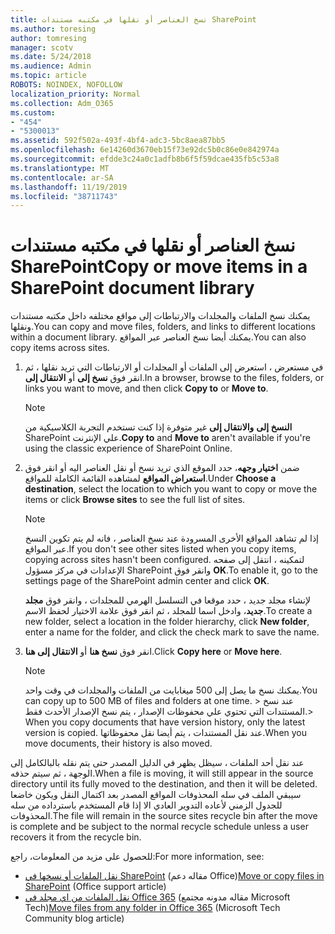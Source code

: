 ```yaml
---
title: نسخ العناصر أو نقلها في مكتبه مستندات SharePoint
ms.author: toresing
author: tomresing
manager: scotv
ms.date: 5/24/2018
ms.audience: Admin
ms.topic: article
ROBOTS: NOINDEX, NOFOLLOW
localization_priority: Normal
ms.collection: Adm_O365
ms.custom:
- "454"
- "5300013"
ms.assetid: 592f502a-493f-4bf4-adc3-5bc8aea87bb5
ms.openlocfilehash: 6e14260d3670eb15f73e92dc5b0c86e0e842974a
ms.sourcegitcommit: efdde3c24a0c1adfb8b6f5f59dcae435fb5c53a8
ms.translationtype: MT
ms.contentlocale: ar-SA
ms.lasthandoff: 11/19/2019
ms.locfileid: "38711743"
---
```

# <a name="copy-or-move-items-in-a-sharepoint-document-library"></a><span data-ttu-id="02fcc-102">نسخ العناصر أو نقلها في مكتبه مستندات SharePoint</span><span class="sxs-lookup"><span data-stu-id="02fcc-102">Copy or move items in a SharePoint document library</span></span>

<span data-ttu-id="02fcc-103">يمكنك نسخ الملفات والمجلدات والارتباطات إلى مواقع مختلفه داخل مكتبه مستندات ونقلها.</span><span class="sxs-lookup"><span data-stu-id="02fcc-103">You can copy and move files, folders, and links to different locations within a document library.</span></span> <span data-ttu-id="02fcc-104">يمكنك أيضا نسخ العناصر عبر المواقع.</span><span class="sxs-lookup"><span data-stu-id="02fcc-104">You can also copy items across sites.</span></span> 
  
1. <span data-ttu-id="02fcc-105">في مستعرض ، استعرض إلى الملفات أو المجلدات أو الارتباطات التي تريد نقلها ، ثم انقر فوق **نسخ إلى** أو **الانتقال إلى**.</span><span class="sxs-lookup"><span data-stu-id="02fcc-105">In a browser, browse to the files, folders, or links you want to move, and then click **Copy to** or **Move to**.</span></span>

    > [!NOTE]
    > <span data-ttu-id="02fcc-106">**النسخ إلى** **والانتقال إلى** غير متوفرة إذا كنت تستخدم التجربة الكلاسيكية من SharePoint علي الإنترنت.</span><span class="sxs-lookup"><span data-stu-id="02fcc-106">**Copy to** and **Move to** aren't available if you're using the classic experience of SharePoint Online.</span></span>
  
2. <span data-ttu-id="02fcc-107">ضمن **اختيار وجهه**، حدد الموقع الذي تريد نسخ أو نقل العناصر اليه أو انقر فوق **استعراض المواقع** لمشاهده القائمة الكاملة للمواقع.</span><span class="sxs-lookup"><span data-stu-id="02fcc-107">Under **Choose a destination**, select the location to which you want to copy or move the items or click **Browse sites** to see the full list of sites.</span></span>

    > [!NOTE]
    > <span data-ttu-id="02fcc-108">إذا لم تشاهد المواقع الأخرى المسرودة عند نسخ العناصر ، فانه لم يتم تكوين النسخ عبر المواقع.</span><span class="sxs-lookup"><span data-stu-id="02fcc-108">If you don't see other sites listed when you copy items, copying across sites hasn't been configured.</span></span> <span data-ttu-id="02fcc-109">لتمكينه ، انتقل إلى صفحه الإعدادات في مركز مسؤول SharePoint وانقر فوق **OK**.</span><span class="sxs-lookup"><span data-stu-id="02fcc-109">To enable it, go to the settings page of the SharePoint admin center and click **OK**.</span></span>
  
    <span data-ttu-id="02fcc-110">لإنشاء مجلد جديد ، حدد موقعا في التسلسل الهرمي للمجلدات ، وانقر فوق **مجلد جديد**، وادخل اسما للمجلد ، ثم انقر فوق علامة الاختيار لحفظ الاسم.</span><span class="sxs-lookup"><span data-stu-id="02fcc-110">To create a new folder, select a location in the folder hierarchy, click **New folder**, enter a name for the folder, and click the check mark to save the name.</span></span>

3. <span data-ttu-id="02fcc-111">انقر فوق **نسخ هنا** أو **الانتقال إلى هنا**.</span><span class="sxs-lookup"><span data-stu-id="02fcc-111">Click **Copy here** or **Move here**.</span></span>

    > [!NOTE]
    > <span data-ttu-id="02fcc-112">يمكنك نسخ ما يصل إلى 500 ميغابايت من الملفات والمجلدات في وقت واحد.</span><span class="sxs-lookup"><span data-stu-id="02fcc-112">You can copy up to 500 MB of files and folders at one time.</span></span> <span data-ttu-id="02fcc-113">> عند نسخ المستندات التي تحتوي علي محفوظات الإصدار ، يتم نسخ الإصدار الأحدث فقط.</span><span class="sxs-lookup"><span data-stu-id="02fcc-113">>  When you copy documents that have version history, only the latest version is copied.</span></span> <span data-ttu-id="02fcc-114">عند نقل المستندات ، يتم أيضا نقل محفوظاتها.</span><span class="sxs-lookup"><span data-stu-id="02fcc-114">When you move documents, their history is also moved.</span></span>
  
 <span data-ttu-id="02fcc-115">عند نقل أحد الملفات ، سيظل يظهر في الدليل المصدر حتى يتم نقله بالبالكامل إلى الوجهة ، ثم سيتم حذفه.</span><span class="sxs-lookup"><span data-stu-id="02fcc-115">When a file is moving, it will still appear in the source directory until its fully moved to the destination, and then it will be deleted.</span></span> <span data-ttu-id="02fcc-116">سيبقي الملف في سله المحذوفات المواقع المصدر بعد اكتمال النقل ويكون خاضعا للجدول الزمني لأعاده التدوير العادي الا إذا قام المستخدم باسترداده من سله المحذوفات.</span><span class="sxs-lookup"><span data-stu-id="02fcc-116">The file will remain in the source sites recycle bin after the move is complete and be subject to the normal recycle schedule unless a user recovers it from the recycle bin.</span></span>

<span data-ttu-id="02fcc-117">للحصول على مزيد من المعلومات، راجع:</span><span class="sxs-lookup"><span data-stu-id="02fcc-117">For more information, see:</span></span>

 - <span data-ttu-id="02fcc-118">[نقل الملفات أو نسخها في SharePoint](https://support.office.com/article/move-or-copy-files-in-sharepoint-00e2f483-4df3-46be-a861-1f5f0c1a87bc) (مقاله دعم Office)</span><span class="sxs-lookup"><span data-stu-id="02fcc-118">[Move or copy files in SharePoint](https://support.office.com/article/move-or-copy-files-in-sharepoint-00e2f483-4df3-46be-a861-1f5f0c1a87bc) (Office support article)</span></span>
 - <span data-ttu-id="02fcc-119">[نقل الملفات من اي مجلد في Office 365](https://techcommunity.microsoft.com/t5/Microsoft-SharePoint-Blog/Now-move-files-anywhere-in-Office-365-SharePoint-and-OneDrive/ba-p/146973) (مقاله مدونه مجتمع Microsoft Tech)</span><span class="sxs-lookup"><span data-stu-id="02fcc-119">[Move files from any folder in Office 365](https://techcommunity.microsoft.com/t5/Microsoft-SharePoint-Blog/Now-move-files-anywhere-in-Office-365-SharePoint-and-OneDrive/ba-p/146973) (Microsoft Tech Community blog article)</span></span>  